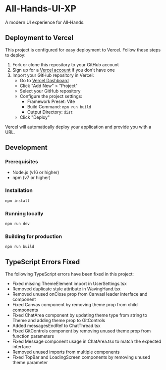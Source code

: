 # All-Hands-UI-XP

A modern UI experience for All-Hands.

## Deployment to Vercel

This project is configured for easy deployment to Vercel. Follow these steps to deploy:

1. Fork or clone this repository to your GitHub account
2. Sign up for a [Vercel account](https://vercel.com/signup) if you don't have one
3. Import your GitHub repository in Vercel:
   - Go to [Vercel Dashboard](https://vercel.com/dashboard)
   - Click "Add New" > "Project"
   - Select your GitHub repository
   - Configure the project settings:
     - Framework Preset: Vite
     - Build Command: `npm run build`
     - Output Directory: `dist`
   - Click "Deploy"

Vercel will automatically deploy your application and provide you with a URL.

## Development

### Prerequisites

- Node.js (v16 or higher)
- npm (v7 or higher)

### Installation

```bash
npm install
```

### Running locally

```bash
npm run dev
```

### Building for production

```bash
npm run build
```

## TypeScript Errors Fixed

The following TypeScript errors have been fixed in this project:

- Fixed missing ThemeElement import in UserSettings.tsx
- Removed duplicate style attribute in WavingHand.tsx
- Removed unused onClose prop from CanvasHeader interface and component
- Fixed Canvas component by removing theme prop from child components
- Fixed ChatArea component by updating theme type from string to Theme and adding theme prop to GitControls
- Added messagesEndRef to ChatThread.tsx
- Fixed GitControls component by removing unused theme prop from function parameters
- Fixed Message component usage in ChatArea.tsx to match the expected interface
- Removed unused imports from multiple components
- Fixed TopBar and LoadingScreen components by removing unused theme parameter